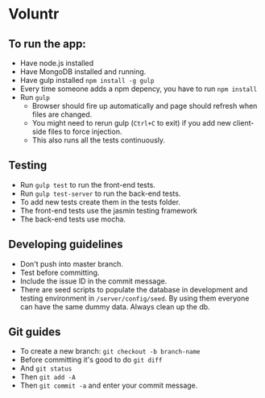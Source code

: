 # Voluntr

## To run the app:

- Have node.js installed
- Have MongoDB installed and running.
- Have gulp installed `npm install -g gulp`
- Every time someone adds a npm depency, you have to run `npm install`
- Run `gulp`
  - Browser should fire up automatically and page should refresh when files are changed.
  - You might need to rerun gulp (`Ctrl+C` to exit) if you add new client-side files to force injection.
  - This also runs all the tests continuously.

## Testing
- Run `gulp test` to run the front-end tests.
- Run `gulp test-server` to run the back-end tests. 
- To add new tests create them in the tests folder.
- The front-end tests use the jasmin testing framework
- The back-end tests use mocha.

## Developing guidelines

- Don't push into master branch.
- Test before committing.
- Include the issue ID in the commit message.
- There are seed scripts to populate the database in development and testing environment in `/server/config/seed`. By using them everyone can have the same dummy data. Always clean up the db.

## Git guides

- To create a new branch: `git checkout -b branch-name`
- Before committing it's good to do `git diff`
- And `git status`
- Then `git add -A`
- Then `git commit -a` and enter your commit message.
